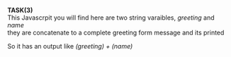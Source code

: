 **TASK(3)**<br>
This Javascrpit you will find here are two string varaibles, *greeting* and *name*<br>
they are concatenate to a complete greeting form message and its printed<p>
So it has an output like *(greeting) + (name)*
